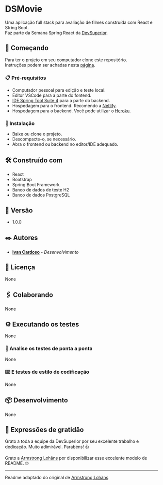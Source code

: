 # DSMovie

Uma aplicação full stack para avaliação de filmes construída com React e String Boot. <br>
Faz parte da Semana Spring React da [DevSuperior](https://devsuperior.com.br).

## 🚀 Começando

Para ter o projeto em seu computador clone este repositório.   
Instruções podem ser achadas nesta [página](https://docs.github.com/pt/repositories/creating-and-managing-repositories/cloning-a-repository).

### 📋 Pré-requisitos

* Computador pessoal para edição e teste local.
* Editor VSCode para a parte do fontend.
* [IDE Spring Tool Suite 4](https://spring.io/tools) para a parte do backend.
* Hospedagem para o frontend. Recomendo a [Netlify](https://www.netlify.com).
* Hospedagem para o backend. Você pode utilizar o [Heroku](https://www.heroku.com). 


### 🔧 Instalação

* Baixe ou clone o projeto.
* Descompacte-o, se necessário.
* Abra o frontend ou backend no editor/IDE adequado. 

## 🛠️ Construído com

* React
* Bootstrap
* Spring Boot Framework
* Banco de dados de teste H2
* Banco de dados PostgreSQL

## 📌 Versão

* 1.0.0

## ✒️ Autores

* **[Ivan Cardoso](https://github.com/coivan)** - *Desenvolvimento* 

## 📄 Licença

None

## 🖇️ Colaborando

None

## ⚙️ Executando os testes

None

### 🔩 Analise os testes de ponta a ponta

None

### ⌨️ E testes de estilo de codificação

None

## 📦 Desenvolvimento

None

## 🎁 Expressões de gratidão

Grato a toda a equipe da DevSuperior por seu excelente trabalho e dedicação. Muito adimirável. Parabéns! 👍

Grato a [Armstrong Lohãns](https://gist.github.com/lohhans) por disponibilizar esse excelente modelo de README. 🤓


---
Readme adaptado do original de [Armstrong Lohãns](https://gist.github.com/lohhans).

